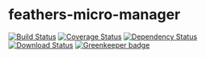 # feathers-micro-manager

[![Build Status](https://travis-ci.org/lukeburpee/feathers-micro-manager.png?branch=master)](https://travis-ci.org/lukeburpee/feathers-micro-manager)
[![Coverage Status](https://coveralls.io/repos/github/lukeburpee/feathers-micro-manager/badge.svg?branch=master)](https://coveralls.io/github/lukeburpee/feathers-micro-manager?branch=master)
[![Dependency Status](https://img.shields.io/david/lukeburpee/feathers-micro-manager.svg?style=flat-square)](https://david-dm.org/lukeburpee/feathers-micro-manager)
[![Download Status](https://img.shields.io/npm/dm/feathers-micro-manager.svg?style=flat-square)](https://www.npmjs.com/package/feathers-micro-manager) [![Greenkeeper badge](https://badges.greenkeeper.io/lukeburpee/feathers-micro-manager.svg)](https://greenkeeper.io/)

